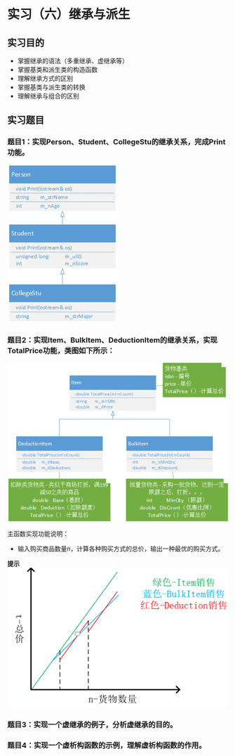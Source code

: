# 实习（六）继承与派生

## 实习目的
- 掌握继承的语法（多重继承、虚继承等）
- 掌握基类和派生类的构造函数
- 理解继承方式的区别
- 掌握基类与派生类的转换
- 理解继承与组合的区别

## 实习题目
### 题目1：实现Person、Student、CollegeStu的继承关系，完成Print功能。
![继承关系图](../Png/Ex6_1_Inheritance.png)

### 题目2：实现Item、BulkItem、DeductionItem的继承关系，实现TotalPrice功能，类图如下所示：
![类关系图](../Png/Ex6_2_Sell.png)

主函数实现功能说明：

- 输入购买商品数量$n$，计算各种购买方式的总价，输出一种最优的购买方式。

**提示**![三种情况下，总价-数量图](../Png/Ex6_2_Total_Price.png)

### 题目3：实现一个虚继承的例子，分析虚继承的目的。

### 题目4：实现一个虚析构函数的示例，理解虚析构函数的作用。
